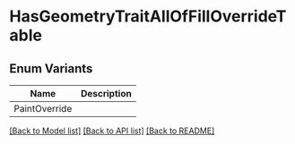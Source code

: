 # HasGeometryTraitAllOfFillOverrideTable

## Enum Variants

| Name | Description |
|---- | -----|
| PaintOverride |  |

[[Back to Model list]](../README.md#documentation-for-models) [[Back to API list]](../README.md#documentation-for-api-endpoints) [[Back to README]](../README.md)


